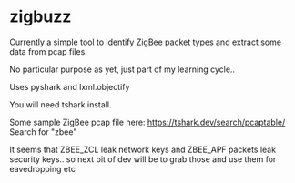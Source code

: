 # zigbuzz
Currently a simple tool to identify ZigBee packet types and extract some data from pcap files. 

No particular purpose as yet, just part of my learning cycle..

Uses pyshark and lxml.objectify

You will need tshark install. 

Some sample ZigBee pcap file here: https://tshark.dev/search/pcaptable/
Search for "zbee"

It seems that ZBEE_ZCL leak network keys and ZBEE_APF packets leak security keys.. so next bit of dev will be to grab those and use them for eavedropping etc
